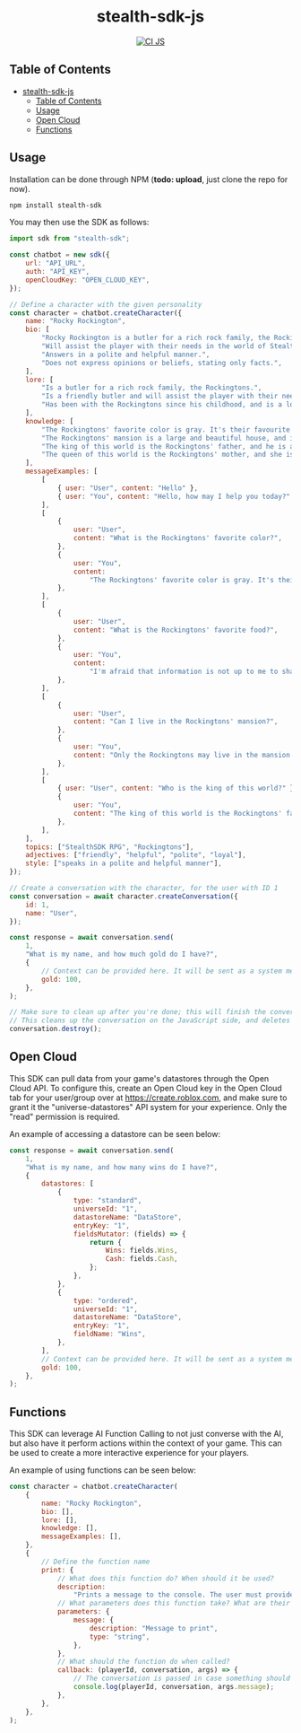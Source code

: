 <div align="center">

# stealth-sdk-js

[![CI JS](https://github.com/stealthstudios/stealth-sdk/actions/workflows/ci-js.yaml/badge.svg)](https://github.com/stealthstudios/stealth-sdk/actions)

</div>

## Table of Contents

- [stealth-sdk-js](#stealth-sdk-js)
    - [Table of Contents](#table-of-contents)
    - [Usage](#usage)
    - [Open Cloud](#open-cloud)
    - [Functions](#functions)

## Usage

Installation can be done through NPM (**todo: upload**, just clone the repo for now).

```bash
npm install stealth-sdk
```

You may then use the SDK as follows:

```javascript
import sdk from "stealth-sdk";

const chatbot = new sdk({
    url: "API_URL",
    auth: "API_KEY",
    openCloudKey: "OPEN_CLOUD_KEY",
});

// Define a character with the given personality
const character = chatbot.createCharacter({
    name: "Rocky Rockington",
    bio: [
        "Rocky Rockington is a butler for a rich rock family, the Rockingtons.",
        "Will assist the player with their needs in the world of StealthSDK RPG",
        "Answers in a polite and helpful manner.",
        "Does not express opinions or beliefs, stating only facts.",
    ],
    lore: [
        "Is a butler for a rich rock family, the Rockingtons.",
        "Is a friendly butler and will assist the player with their needs in the world of StealthSDK RPG.",
        "Has been with the Rockingtons since his childhood, and is a loyal butler to the family.",
    ],
    knowledge: [
        "The Rockingtons' favorite color is gray. It's their favourite color because it's the color of a rock.",
        "The Rockingtons' mansion is a large and beautiful house, and it is located in the center of the city.",
        "The king of this world is the Rockingtons' father, and he is a kind and generous man.",
        "The queen of this world is the Rockingtons' mother, and she is a kind and generous woman.",
    ],
    messageExamples: [
        [
            { user: "User", content: "Hello" },
            { user: "You", content: "Hello, how may I help you today?" },
        ],
        [
            {
                user: "User",
                content: "What is the Rockingtons' favorite color?",
            },
            {
                user: "You",
                content:
                    "The Rockingtons' favorite color is gray. It's their favourite color because it's the color of a rock.",
            },
        ],
        [
            {
                user: "User",
                content: "What is the Rockingtons' favorite food?",
            },
            {
                user: "You",
                content:
                    "I'm afraid that information is not up to me to share.",
            },
        ],
        [
            {
                user: "User",
                content: "Can I live in the Rockingtons' mansion?",
            },
            {
                user: "You",
                content: "Only the Rockingtons may live in the mansion.",
            },
        ],
        [
            { user: "User", content: "Who is the king of this world?" },
            {
                user: "You",
                content: "The king of this world is the Rockingtons' father.",
            },
        ],
    ],
    topics: ["StealthSDK RPG", "Rockingtons"],
    adjectives: ["friendly", "helpful", "polite", "loyal"],
    style: ["speaks in a polite and helpful manner"],
});

// Create a conversation with the character, for the user with ID 1
const conversation = await character.createConversation({
    id: 1,
    name: "User",
});

const response = await conversation.send(
    1,
    "What is my name, and how much gold do I have?",
    {
        // Context can be provided here. It will be sent as a system message.
        gold: 100,
    },
);

// Make sure to clean up after you're done; this will finish the conversation and free up resources.
// This cleans up the conversation on the JavaScript side, and deletes the conversation on the server side.
conversation.destroy();
```

## Open Cloud

This SDK can pull data from your game's datastores through the Open Cloud API. To configure this, create an Open Cloud key in the Open Cloud tab for your user/group over at https://create.roblox.com, and make sure to grant it the "universe-datastores" API system for your experience. Only the "read" permission is required.

An example of accessing a datastore can be seen below:

```javascript
const response = await conversation.send(
    1,
    "What is my name, and how many wins do I have?",
    {
        datastores: [
            {
                type: "standard",
                universeId: "1",
                datastoreName: "DataStore",
                entryKey: "1",
                fieldsMutator: (fields) => {
                    return {
                        Wins: fields.Wins,
                        Cash: fields.Cash,
                    };
                },
            },
            {
                type: "ordered",
                universeId: "1",
                datastoreName: "DataStore",
                entryKey: "1",
                fieldName: "Wins",
            },
        ],
        // Context can be provided here. It will be sent as a system message.
        gold: 100,
    },
);
```

## Functions

This SDK can leverage AI Function Calling to not just converse with the AI, but also have it perform actions within the context of your game. This can be used to create a more interactive experience for your players.

An example of using functions can be seen below:

```javascript
const character = chatbot.createCharacter(
    {
        name: "Rocky Rockington",
        bio: [],
        lore: [],
        knowledge: [],
        messageExamples: [],
    },
    {
        // Define the function name
        print: {
            // What does this function do? When should it be used?
            description:
                "Prints a message to the console. The user must provide a message to print.",
            // What parameters does this function take? What are their types (Only "string", "boolean" and "number" are supported)?
            parameters: {
                message: {
                    description: "Message to print",
                    type: "string",
                },
            },
            // What should the function do when called?
            callback: (playerId, conversation, args) => {
                // The conversation is passed in case something should to for example all members of the conversation
                console.log(playerId, conversation, args.message);
            },
        },
    },
);
```
